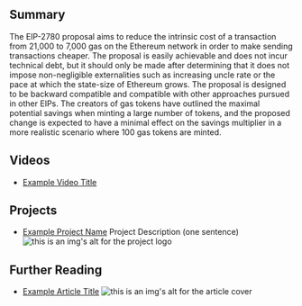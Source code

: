 ## Summary

The EIP-2780 proposal aims to reduce the intrinsic cost of a transaction from 21,000 to 7,000 gas on the Ethereum network in order to make sending transactions cheaper. The proposal is easily achievable and does not incur technical debt, but it should only be made after determining that it does not impose non-negligible externalities such as increasing uncle rate or the pace at which the state-size of Ethereum grows. The proposal is designed to be backward compatible and compatible with other approaches pursued in other EIPs. The creators of gas tokens have outlined the maximal potential savings when minting a large number of tokens, and the proposed change is expected to have a minimal effect on the savings multiplier in a more realistic scenario where 100 gas tokens are minted.

## Videos

- [Example Video Title](https://www.youtube.com/watch?v=TDGq4aeevgY)

## Projects

- [Example Project Name](https://xxxx.xxx/xxxxx) Project Description (one sentence) ![this is an img's alt for the project logo](https://xxxx.xxx/project-logo.xxx)

## Further Reading

- [Example Article Title](https://xxxx.xxx/xxxxx) ![this is an img's alt for the article cover](https://xxxx.xxx/article-cover.xxx)
